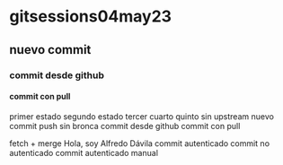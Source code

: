# gitsessions04may23
## nuevo commit
### commit desde github
#### commit con pull
primer estado
segundo estado
tercer
cuarto
quinto
sin upstream
nuevo commit
push sin bronca
commit desde github
commit con pull

fetch + merge
Hola, soy Alfredo Dávila
commit autenticado
commit no autenticado
commit autenticado manual
